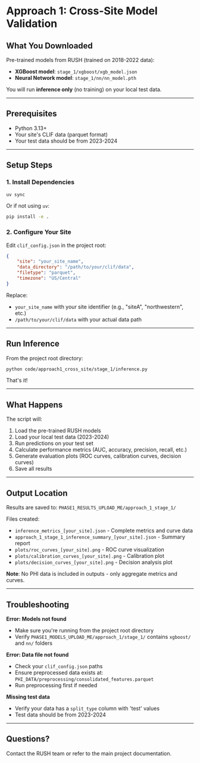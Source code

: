 # Approach 1: Cross-Site Model Validation

## What You Downloaded

Pre-trained models from RUSH (trained on 2018-2022 data):
- **XGBoost model**: `stage_1/xgboost/xgb_model.json`
- **Neural Network model**: `stage_1/nn/nn_model.pth`

You will run **inference only** (no training) on your local test data.

---

## Prerequisites

- Python 3.13+
- Your site's CLIF data (parquet format)
- Your test data should be from 2023-2024

---

## Setup Steps

### 1. Install Dependencies

```bash
uv sync
```

Or if not using `uv`:
```bash
pip install -e .
```

### 2. Configure Your Site

Edit `clif_config.json` in the project root:
```json
{
    "site": "your_site_name",
    "data_directory": "/path/to/your/clif/data",
    "filetype": "parquet",
    "timezone": "US/Central"
}
```

Replace:
- `your_site_name` with your site identifier (e.g., "siteA", "northwestern", etc.)
- `/path/to/your/clif/data` with your actual data path

---

## Run Inference

From the project root directory:

```bash
python code/approach1_cross_site/stage_1/inference.py
```

That's it!

---

## What Happens

The script will:
1. Load the pre-trained RUSH models
2. Load your local test data (2023-2024)
3. Run predictions on your test set
4. Calculate performance metrics (AUC, accuracy, precision, recall, etc.)
5. Generate evaluation plots (ROC curves, calibration curves, decision curves)
6. Save all results

---

## Output Location

Results are saved to: `PHASE1_RESULTS_UPLOAD_ME/approach_1_stage_1/`

Files created:
- `inference_metrics_[your_site].json` - Complete metrics and curve data
- `approach_1_stage_1_inference_summary_[your_site].json` - Summary report
- `plots/roc_curves_[your_site].png` - ROC curve visualization
- `plots/calibration_curves_[your_site].png` - Calibration plot
- `plots/decision_curves_[your_site].png` - Decision analysis plot

**Note**: No PHI data is included in outputs - only aggregate metrics and curves.

---

## Troubleshooting

**Error: Models not found**
- Make sure you're running from the project root directory
- Verify `PHASE1_MODELS_UPLOAD_ME/approach_1/stage_1/` contains `xgboost/` and `nn/` folders

**Error: Data file not found**
- Check your `clif_config.json` paths
- Ensure preprocessed data exists at: `PHI_DATA/preprocessing/consolidated_features.parquet`
- Run preprocessing first if needed

**Missing test data**
- Verify your data has a `split_type` column with 'test' values
- Test data should be from 2023-2024

---

## Questions?

Contact the RUSH team or refer to the main project documentation.